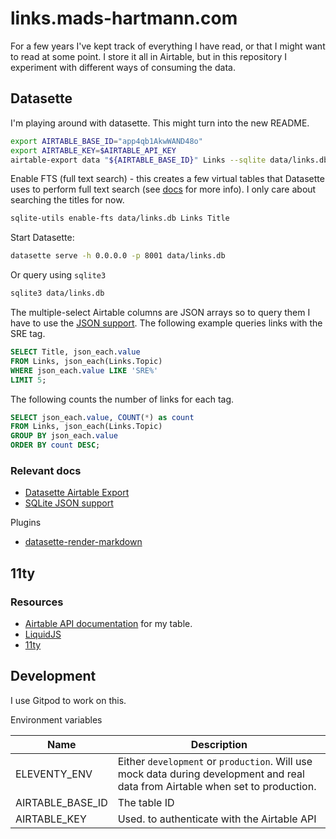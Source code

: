 # links.mads-hartmann.com

For a few years I've kept track of everything I have read, or that I might want to read at some point. I store it all in Airtable, but in this repository I experiment with different ways of consuming the data.

## Datasette

I'm playing around with datasette. This might turn into the new README.

```sh
export AIRTABLE_BASE_ID="app4qb1AkwWAND48o"
export AIRTABLE_KEY=$AIRTABLE_API_KEY
airtable-export data "${AIRTABLE_BASE_ID}" Links --sqlite data/links.db
```

Enable FTS (full text search) - this creates a few virtual tables that Datasette uses to perform full text search (see [docs](https://docs.datasette.io/en/stable/full_text_search.html) for more info). I only care about searching the titles for now.

```sh
sqlite-utils enable-fts data/links.db Links Title
```

Start Datasette:

```sh
datasette serve -h 0.0.0.0 -p 8001 data/links.db
```

Or query using `sqlite3`

```sh
sqlite3 data/links.db
```

The multiple-select Airtable columns are JSON arrays so to query them I have to use the [JSON support](https://www.sqlite.org/json1.html). The following example queries links with the SRE tag.

```sql
SELECT Title, json_each.value
FROM Links, json_each(Links.Topic)
WHERE json_each.value LIKE 'SRE%'
LIMIT 5;
 ```

The following counts the number of links for each tag.

```sql
SELECT json_each.value, COUNT(*) as count
FROM Links, json_each(Links.Topic)
GROUP BY json_each.value
ORDER BY count DESC;
```

### Relevant docs

- [Datasette Airtable Export](https://datasette.io/tools/airtable-export)
- [SQLite JSON support](https://www.sqlite.org/json1.html)

Plugins

- [datasette-render-markdown](https://datasette.io/plugins/datasette-render-markdown)

## 11ty

### Resources

- [Airtable API documentation](https://airtable.com/app4qb1AkwWAND48o/api/docs#curl/introduction) for my table.
- [LiquidJS](https://liquidjs.com)
- [11ty](https://www.11ty.dev)

## Development

I use Gitpod to work on this.

Environment variables

| Name | Description |
| - | - |
| ELEVENTY_ENV | Either `development` or `production`. Will use mock data during development and real data from Airtable when set to production. |
| AIRTABLE_BASE_ID | The table ID |
| AIRTABLE_KEY | Used. to authenticate with the Airtable API |